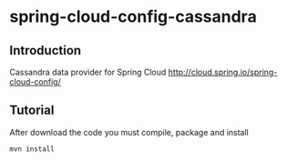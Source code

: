 # spring-cloud-config-cassandra

## Introduction
Cassandra data provider for Spring Cloud http://cloud.spring.io/spring-cloud-config/

## Tutorial
After download the code you must compile, package and install

```
mvn install
```
